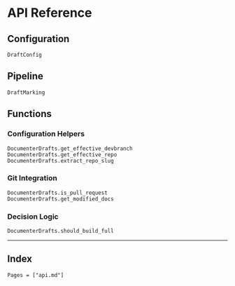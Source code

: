 # API Reference

## Configuration

```@docs
DraftConfig
```

## Pipeline

```@docs
DraftMarking
```

## Functions

### Configuration Helpers

```@docs
DocumenterDrafts.get_effective_devbranch
DocumenterDrafts.get_effective_repo
DocumenterDrafts.extract_repo_slug
```

### Git Integration

```@docs
DocumenterDrafts.is_pull_request
DocumenterDrafts.get_modified_docs
```

### Decision Logic

```@docs
DocumenterDrafts.should_build_full
```

---

## Index

```@index
Pages = ["api.md"]
```
